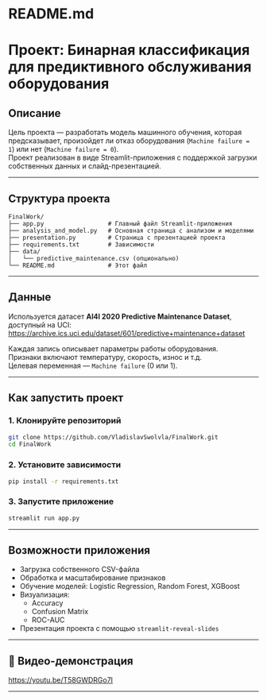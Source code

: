 # README.md

# Проект: Бинарная классификация для предиктивного обслуживания оборудования

## Описание
Цель проекта — разработать модель машинного обучения, которая предсказывает, произойдет ли отказ оборудования (`Machine failure = 1`) или нет (`Machine failure = 0`).  
Проект реализован в виде Streamlit-приложения с поддержкой загрузки собственных данных и слайд-презентацией.

---

## Структура проекта

```
FinalWork/
├── app.py                  # Главный файл Streamlit-приложения
├── analysis_and_model.py   # Основная страница с анализом и моделями
├── presentation.py         # Страница с презентацией проекта
├── requirements.txt        # Зависимости
├── data/
│   └── predictive_maintenance.csv (опционально)
└── README.md               # Этот файл
```

---

## Данные

Используется датасет **AI4I 2020 Predictive Maintenance Dataset**, доступный на UCI:
https://archive.ics.uci.edu/dataset/601/predictive+maintenance+dataset

Каждая запись описывает параметры работы оборудования.  
Признаки включают температуру, скорость, износ и т.д.  
Целевая переменная — `Machine failure` (0 или 1).

---

## Как запустить проект

### 1. Клонируйте репозиторий

```bash
git clone https://github.com/VladislavSwolvla/FinalWork.git
cd FinalWork
```

### 2. Установите зависимости

```bash
pip install -r requirements.txt
```

### 3. Запустите приложение

```bash
streamlit run app.py
```

---

## Возможности приложения

- Загрузка собственного CSV-файла
- Обработка и масштабирование признаков
- Обучение моделей: Logistic Regression, Random Forest, XGBoost
- Визуализация:
  - Accuracy
  - Confusion Matrix
  - ROC-AUC
- Презентация проекта с помощью `streamlit-reveal-slides`

---

## 🎥 Видео-демонстрация

https://youtu.be/T58GWDRGo7I

---